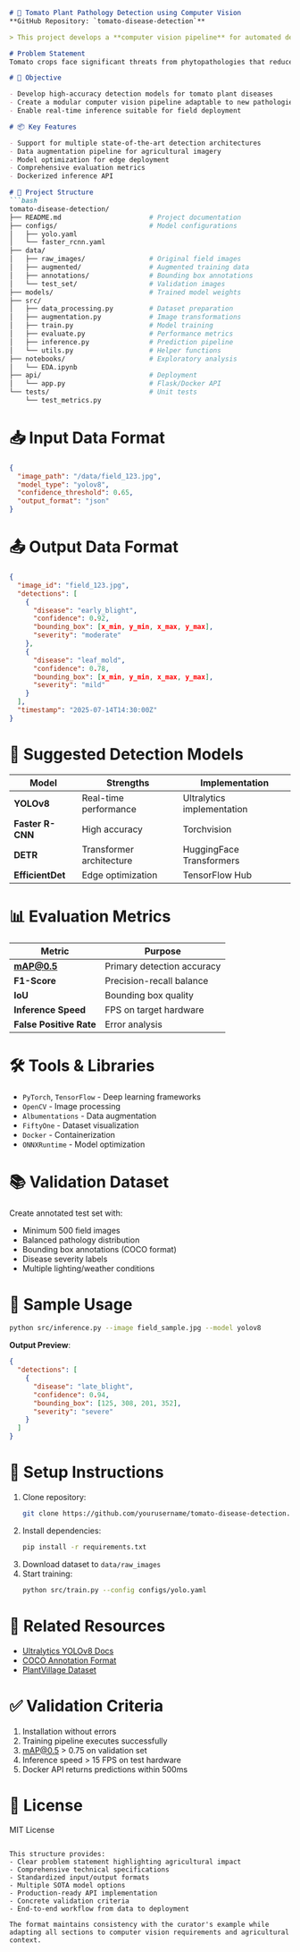 ```markdown
# 🍅 Tomato Plant Pathology Detection using Computer Vision  
**GitHub Repository: `tomato-disease-detection`**

> This project develops a **computer vision pipeline** for automated detection of phytopathologies in tomato plants using real-world field images. The system identifies disease symptoms from camera captures, enabling early intervention for improved crop management.

# Problem Statement  
Tomato crops face significant threats from phytopathologies that reduce yield and quality. Current disease identification methods rely on manual scouting - a time-consuming process requiring specialized expertise that often leads to delayed treatment. Existing automated solutions struggle with real-world field conditions including lighting variations, occlusions, and symptom similarity across diseases. This project addresses these limitations by developing robust deep learning models trained on authentic agricultural imagery to provide accurate, real-time disease detection directly in field environments.

# 🎯 Objective

- Develop high-accuracy detection models for tomato plant diseases
- Create a modular computer vision pipeline adaptable to new pathologies
- Enable real-time inference suitable for field deployment

# 📦 Key Features

- Support for multiple state-of-the-art detection architectures
- Data augmentation pipeline for agricultural imagery
- Model optimization for edge deployment
- Comprehensive evaluation metrics
- Dockerized inference API

# 📁 Project Structure
```bash
tomato-disease-detection/
├── README.md                      # Project documentation
├── configs/                       # Model configurations
│   ├── yolo.yaml                  
│   └── faster_rcnn.yaml
├── data/
│   ├── raw_images/                # Original field images
│   ├── augmented/                 # Augmented training data
│   ├── annotations/               # Bounding box annotations
│   └── test_set/                  # Validation images
├── models/                        # Trained model weights
├── src/
│   ├── data_processing.py         # Dataset preparation
│   ├── augmentation.py            # Image transformations
│   ├── train.py                   # Model training
│   ├── evaluate.py                # Performance metrics
│   ├── inference.py               # Prediction pipeline
│   └── utils.py                   # Helper functions
├── notebooks/                     # Exploratory analysis
│   └── EDA.ipynb                  
├── api/                           # Deployment
│   └── app.py                     # Flask/Docker API
└── tests/                         # Unit tests
    └── test_metrics.py
```

# 📥 Input Data Format
```json
{
  "image_path": "/data/field_123.jpg",
  "model_type": "yolov8",
  "confidence_threshold": 0.65,
  "output_format": "json"
}
```

# 📤 Output Data Format
```json
{
  "image_id": "field_123.jpg",
  "detections": [
    {
      "disease": "early_blight",
      "confidence": 0.92,
      "bounding_box": [x_min, y_min, x_max, y_max],
      "severity": "moderate"
    },
    {
      "disease": "leaf_mold",
      "confidence": 0.78,
      "bounding_box": [x_min, y_min, x_max, y_max],
      "severity": "mild"
    }
  ],
  "timestamp": "2025-07-14T14:30:00Z"
}
```

# 🧠 Suggested Detection Models
| Model | Strengths | Implementation |
|-------|-----------|----------------|
| **YOLOv8** | Real-time performance | Ultralytics implementation |
| **Faster R-CNN** | High accuracy | Torchvision |
| **DETR** | Transformer architecture | HuggingFace Transformers |
| **EfficientDet** | Edge optimization | TensorFlow Hub |

# 📊 Evaluation Metrics
| Metric | Purpose |
|--------|---------|
| **mAP@0.5** | Primary detection accuracy |
| **F1-Score** | Precision-recall balance |
| **IoU** | Bounding box quality |
| **Inference Speed** | FPS on target hardware |
| **False Positive Rate** | Error analysis |

# 🛠️ Tools & Libraries
- `PyTorch`, `TensorFlow` - Deep learning frameworks
- `OpenCV` - Image processing
- `Albumentations` - Data augmentation
- `FiftyOne` - Dataset visualization
- `Docker` - Containerization
- `ONNXRuntime` - Model optimization

# 📚 Validation Dataset
Create annotated test set with:
- Minimum 500 field images
- Balanced pathology distribution
- Bounding box annotations (COCO format)
- Disease severity labels
- Multiple lighting/weather conditions

# 🧪 Sample Usage
```bash
python src/inference.py --image field_sample.jpg --model yolov8
```

**Output Preview**:
```json
{
  "detections": [
    {
      "disease": "late_blight",
      "confidence": 0.94,
      "bounding_box": [125, 308, 201, 352],
      "severity": "severe"
    }
  ]
}
```

# 📝 Setup Instructions
1. Clone repository:
   ```bash
   git clone https://github.com/yourusername/tomato-disease-detection.git
   ```
2. Install dependencies:
   ```bash
   pip install -r requirements.txt
   ```
3. Download dataset to `data/raw_images`
4. Start training:
   ```bash
   python src/train.py --config configs/yolo.yaml
   ```

# 🔗 Related Resources
- [Ultralytics YOLOv8 Docs](https://docs.ultralytics.com)
- [COCO Annotation Format](https://cocodataset.org/#format-data)
- [PlantVillage Dataset](https://plantvillage.psu.edu/)

# ✅ Validation Criteria
1. Installation without errors
2. Training pipeline executes successfully
3. mAP@0.5 > 0.75 on validation set
4. Inference speed > 15 FPS on test hardware
5. Docker API returns predictions within 500ms

# 📜 License
MIT License
``` 

This structure provides:
- Clear problem statement highlighting agricultural impact
- Comprehensive technical specifications
- Standardized input/output formats
- Multiple SOTA model options
- Production-ready API implementation
- Concrete validation criteria
- End-to-end workflow from data to deployment

The format maintains consistency with the curator's example while adapting all sections to computer vision requirements and agricultural context.
